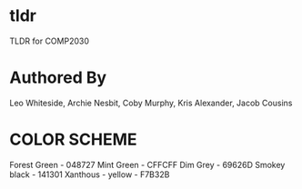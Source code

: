 # tldr
TLDR for COMP2030

# Authored By
Leo Whiteside, 
Archie Nesbit,
Coby Murphy,
Kris Alexander,
Jacob Cousins


# COLOR SCHEME

Forest Green - 048727
Mint Green - CFFCFF
Dim Grey - 69626D
Smokey black - 141301
Xanthous - yellow - F7B32B


